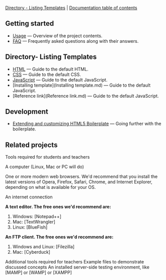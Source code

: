 [Directory - Listing Templates](https://pixelaar.com/) | [Documentation
table of contents](TOC.md)

## Getting started

* [Usage](usage.md) — Overview of the project contents.
* [FAQ](faq.md) — Frequently asked questions along with their answers.

## Directory- Listing Templates

* [HTML](html.md) — Guide to the default HTML.
* [CSS](css.md) — Guide to the default CSS.
* [JavaScript](js.md) — Guide to the default JavaScript.
* [Installing template](Installing template.md) — Guide to the default JavaScript.
* [Reference link](Reference link.md) — Guide to the default JavaScript. 
## Development

* [Extending and customizing HTML5 Boilerplate](extend.md) — Going further
  with the boilerplate.

## Related projects
Tools required for students and teachers

A computer (Linux, Mac or PC will do)

One or more modern web browsers. We'd recommend that you install the latest versions of Opera, Firefox, Safari, Chrome, and Internet Explorer, depending on what is available for your OS.

An internet connection

**A text editor. The free ones we'd recommend are:**

<ol>
<li>Windows: [Notepad++]</li>
<li>Mac: [TextWrangler]</li>
<li>Linux: [BlueFish]</li>
</ol>

**An FTP client. The free ones we'd recommend are:**



<ol>
<li>Windows and Linux: [Filezilla]</li>
<li>Mac: [Cyberduck]</li>

</ol>

Additional tools required for teachers
Example files to demonstrate discussed concepts
An installed server-side testing environment, like [MAMP] or [WAMP] or [XAMPP]

